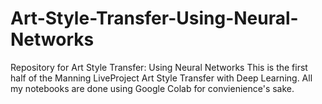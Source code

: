 # Art-Style-Transfer-Using-Neural-Networks
Repository for Art Style Transfer:  Using Neural Networks
This is the first half of the Manning LiveProject Art Style Transfer with Deep Learning. 
All my notebooks are done using Google Colab for convienience's sake. 
